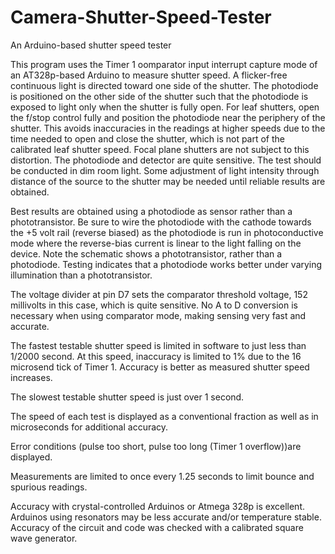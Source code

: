 # Camera-Shutter-Speed-Tester
An Arduino-based shutter speed tester

This program uses the Timer 1 oomparator input interrupt capture mode of an AT328p-based Arduino to measure shutter speed.
A flicker-free continuous light is directed toward one side of the shutter.
The photodiode is positioned on the other side of the shutter such that the photodiode is
exposed to light only when the shutter is fully open. For leaf shutters, open the f/stop
control fully and position the photodiode near the periphery of the shutter. This avoids inaccuracies
in the readings at higher speeds due to the time needed to open and close the shutter, which is not part of the 
calibrated leaf shutter speed. Focal plane shutters are not subject to this distortion.
The photodiode and detector are quite sensitive. The test should be conducted in dim room light. Some
adjustment of light intensity through distance of the source to the shutter may be needed until reliable
results are obtained.

Best results are obtained using a photodiode as sensor rather than a phototransistor. Be sure to wire the photodiode
with the cathode towards the +5 volt rail (reverse biased) as the photodiode is run in photoconductive mode where the reverse-bias current
is linear to the light falling on the device. Note the schematic shows a phototransistor, rather than a photodiode. Testing 
indicates that a photodiode works better under varying illumination than a phototransistor.

The voltage divider at pin D7 sets the comparator threshold voltage, 152 millivolts in this case, which is quite sensitive. No A to D conversion
is necessary when using comparator mode, making sensing very fast and accurate.

The fastest testable shutter speed is limited in software to just less than 1/2000 second. At this speed, inaccuracy is limited to 1% due to
the 16 microsend tick of Timer 1. Accuracy is better as measured shutter speed increases.

The slowest testable shutter speed is just over 1 second.

The speed of each test is displayed as a conventional fraction as well as in microseconds for additional accuracy.

Error conditions (pulse too short, pulse too long (Timer 1 overflow))are displayed.

Measurements are limited to once every 1.25 seconds to limit bounce and spurious readings.

Accuracy with crystal-controlled Arduinos or Atmega 328p is excellent. Arduinos using resonators may be less accurate
and/or temperature stable. Accuracy of the circuit and code was checked with a calibrated square wave generator.
